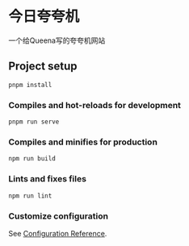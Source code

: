 # 今日夸夸机

一个给Queena写的夸夸机网站

## Project setup
```
pnpm install
```

### Compiles and hot-reloads for development
```
pnpm run serve
```

### Compiles and minifies for production
```
npm run build
```

### Lints and fixes files
```
npm run lint
```

### Customize configuration
See [Configuration Reference](https://cli.vuejs.org/config/).
